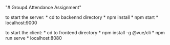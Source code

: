 "# Group4 Attendance Assignment" 

to start the server:  * cd to backennd directory
                      * npm install
                      * npm start
                        * localhost:9000

to start the client:  * cd to frontend directory
                      * npm install -g @vue/cli
                      * npm run serve
                        * localhost:8080
